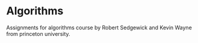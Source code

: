 # Algorithms

Assignments for algorithms course by Robert Sedgewick and Kevin Wayne from princeton university.
